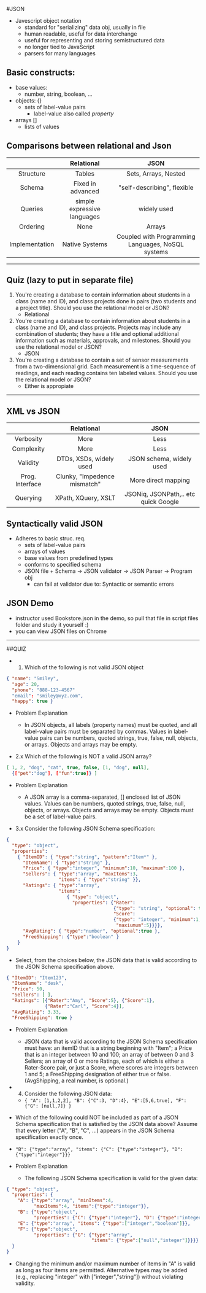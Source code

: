 #JSON
- Javescript object notation
    - standard for "serializing" data obj, usually in file
    - human readable, useful for data interchange
    - useful for representing and storing semistructured data
    - no longer tied to JavaScript
    - parsers for many languages

## Basic constructs:
- base values: 
    - number, string, boolean, ...
- objects: {}
    - sets of label-value pairs
        - label-value also called *property*
- arrays []
    - lists of values

## Comparisons between relational and Json
|                |          Relational         |                        JSON                       |
|:--------------:|:---------------------------:|:-------------------------------------------------:|
|    Structure   |            Tables           |                Sets, Arrays, Nested               |
|     Schema     |      Fixed in advanced      |            "self-describing", flexible            |
|     Queries    | simple expressive languages |                    widely used                    |
|    Ordering    |             None            |                       Arrays                      |
| Implementation |        Native Systems       | Coupled with Programming Languages, NoSQL systems |

---

## Quiz (lazy to put in separate file)
1. You're creating a database to contain information about students in a class (name and ID), and class projects done in pairs (two students and a project title). Should you use the relational model or JSON?
    - Relational
2. You're creating a database to contain information about students in a class (name and ID), and class projects. Projects may include any combination of students; they have a title and optional additional information such as materials, approvals, and milestones. Should you use the relational model or JSON?
    - JSON
3. You're creating a database to contain a set of sensor measurements from a two-dimensional grid. Each measurement is a time-sequence of readings, and each reading contains ten labeled values. Should you use the relational model or JSON?
    - Either is appropiate

---

## XML vs JSON
|                 |          Relational          |                 JSON                 |
|:---------------:|:----------------------------:|:------------------------------------:|
|    Verbosity    |             More             |                 Less                 |
|    Complexity   |             More             |                 Less                 |
|     Validity    |    DTDs, XSDs, widely used   |       JSON schema, widely used       |
| Prog. Interface | Clunky, "Impedence mismatch" |          More direct mapping         |
|     Querying    |      XPath, XQuery, XSLT     | JSONiq, JSONPath,.. etc quick Google |

## Syntactically valid JSON
- Adheres to basic struc. req.
    - sets of label-value pairs
    - arrays of values
    - base values from predefined types
    - conforms to specified schema
    - JSON file + Schema -> JSON validator -> JSON Parser -> Program obj
        - can fail at validator due to: Syntactic or semantic errors

## JSON Demo
- instructor used Bookstore.json in the demo, so pull that file in script files folder and study it yourself :)
- you can view JSON files on Chrome

---

##QUIZ
- 1. Which of the following is not valid JSON object

```json
{ "name": "Smiley",
  "age": 20,
  "phone": "888-123-4567"
  "email": "smiley@xyz.com",
  "happy": true }
```
- Problem Explanation
    - In JSON objects, all labels (property names) must be quoted, and all label-value pairs must be separated by commas. Values in label-value pairs can be numbers, quoted strings, true, false, null, objects, or arrays. Objects and arrays may be empty.

- 2.x Which of the following is NOT a valid JSON array?

```json 
[ 1, 2, "dog", "cat", true, false, [1, "dog", null],
  {["pet":"dog"], ["fun":true]} ]
```
- Problem Explanation
    - A JSON array is a comma-separated, [] enclosed list of JSON values. Values can be numbers, quoted strings, true, false, null, objects, or arrays. Objects and arrays may be empty. Objects must be a set of label-value pairs.

- 3.x Consider the following JSON Schema specification:

```json
{
  "type": "object",
  "properties":
    { "ItemID": { "type":"string", "pattern":"Item*" },
      "ItemName": { "type":"string" },
      "Price": { "type":"integer", "minimum":10, "maximum":100 },
      "Sellers": { "type":"array", "maxItems":3,
                   "items": { "type":"string" }},
      "Ratings": { "type":"array",
                   "items":
                      { "type": "object",
                        "properties": {"Rater":
                                       {"type": "string", "optional": true},
                                       "Score":
                                       {"type": "integer", "minimum":1,
                                        "maxiumum":5}}}},
      "AvgRating": { "type":"number", "optional":true },
      "FreeShipping": {"type":"boolean" }
    }
}

```
- Select, from the choices below, the JSON data that is valid according to the JSON Schema specification above.

```json
{ "ItemID": "Item123",
  "ItemName": "desk",
  "Price": 50,
  "Sellers": [ ],
  "Ratings": [{"Rater":"Amy", "Score":5}, {"Score":1},
              {"Rater":"Carl", "Score":4}],
  "AvgRating": 3.33,
  "FreeShipping": true }
```

- Problem Explanation
    - JSON data that is valid according to the JSON Schema specification must have: an itemID that is a string beginning with "Item"; a Price that is an integer between 10 and 100; an array of between 0 and 3 Sellers; an array of 0 or more Ratings, each of which is either a Rater-Score pair, or just a Score, where scores are integers between 1 and 5; a FreeShipping designation of either true or false. (AvgShipping, a real number, is optional.)

- 4. Consider the following JSON data:
    - `{ "A": [1,1,2,2], "B": {"C":3, "D":4}, "E":[5,6,true], "F": {"G": [null,7]} }`
- Which of the following could NOT be included as part of a JSON Schema specification that is satisfied by the JSON data above? Assume that every letter ("A", "B", "C", ...) appears in the JSON Schema specification exactly once.
- `"B": {"type":"array", "items": {"C": {"type":"integer"},
                                "D": {"type":"integer"}}}`
- Problem Explanation
    - The following JSON Schema specification is valid for the given data:

```json
{ "type": "object",
  "properties": {
    "A": {"type":"array", "minItems":4,
          "maxItems":4, "items":{"type":"integer"}},
    "B": {"type":"object",
          "properties": {"C": {"type":"integer"}, "D": {"type":"integer"}}},
    "E": {"type":"array", "items": {"type":["integer","boolean"]}},
    "F": {"type":"object",
          "properties": {"G": {"type":"array",
                               "items": {"type":["null","integer"]}}}}
  }
}
```

- Changing the minimum and/or maximum number of items in "A" is valid as long as four items are permitted. Alternative types may be added (e.g., replacing "integer" with ["integer","string"]) without violating validity.